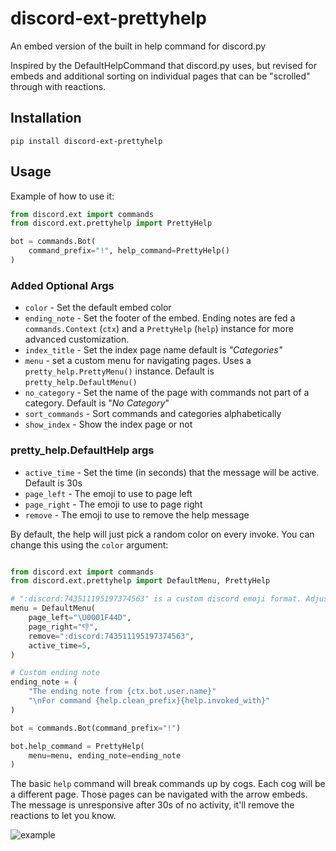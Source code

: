 # discord-ext-prettyhelp

An embed version of the built in help command for discord.py

Inspired by the DefaultHelpCommand that discord.py uses, but revised for embeds and additional sorting on individual pages that can be "scrolled" through with reactions.

## Installation

`pip install discord-ext-prettyhelp`

## Usage

Example of how to use it:

```python
from discord.ext import commands
from discord.ext.prettyhelp import PrettyHelp

bot = commands.Bot(
    command_prefix="!", help_command=PrettyHelp()
)
```

### Added Optional Args

- `color` - Set the default embed color
- `ending_note` - Set the footer of the embed. Ending notes are fed a `commands.Context` (`ctx`) and a `PrettyHelp` (`help`) instance for more advanced customization.
- `index_title` - Set the index page name default is *"Categories"*
- `menu` - set a custom menu for navigating pages. Uses a `pretty_help.PrettyMenu()` instance. Default is `pretty_help.DefaultMenu()`
- `no_category` - Set the name of the page with commands not part of a category. Default is "*No Category*"
- `sort_commands` - Sort commands and categories alphabetically
- `show_index` - Show the index page or not

### pretty_help.DefaultHelp args

- `active_time` - Set the time (in seconds) that the message will be active. Default is 30s
- `page_left` - The emoji to use to page left
- `page_right` - The emoji to use to page right
- `remove` - The emoji to use to remove the help message


By default, the help will just pick a random color on every invoke. You can change this using the `color` argument:

```python

from discord.ext import commands
from discord.ext.prettyhelp import DefaultMenu, PrettyHelp

# ":discord:743511195197374563" is a custom discord emoji format. Adjust to match your own custom emoji.
menu = DefaultMenu(
    page_left="\U0001F44D",
    page_right="👎",
    remove=":discord:743511195197374563",
    active_time=5,
)

# Custom ending note
ending_note = (
    "The ending note from {ctx.bot.user.name}"
    "\nFor command {help.clean_prefix}{help.invoked_with}"
)

bot = commands.Bot(command_prefix="!")

bot.help_command = PrettyHelp(
    menu=menu, ending_note=ending_note
)
```

The basic `help` command will break commands up by cogs. Each cog will be a different page. Those pages can be navigated with
the arrow embeds. The message is unresponsive after 30s of no activity, it'll remove the reactions to let you know.

![example](https://cdn.tixte.com/uploads/circuit.is-from.space/kp330yiqu9a.gif)
